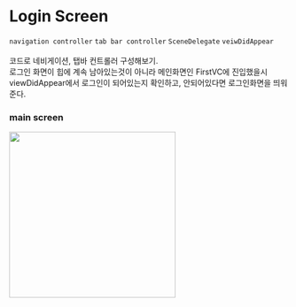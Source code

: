 # Login Screen

`navigation controller` `tab bar controller` `SceneDelegate` `veiwDidAppear`<br>
<br>
코드로 네비게이션, 탭바 컨트롤러 구성해보기.
<br>
로그인 화면이 힙에 계속 남아있는것이 아니라 메인화면인 FirstVC에 진입했을시 viewDidAppear에서 로그인이 되어있는지 확인하고, 안되어있다면 로그인화면을 띄워준다.

### main screen

<img src="" width="300"/>
